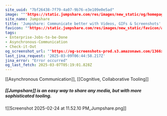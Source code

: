 ```yaml
---
site_uuid: "7bf26438-7f79-4a07-9b76-e3e109e0e5ad"
image: ""'https://static.jumpshare.com/res/images/new_static/og/homepage.png'""
site_name: Jumpshare
title: 'Jumpshare: Communicate better with Videos, GIFs & Screenshots'
favicon: ""https://static.jumpshare.com/res/images/new_static/favicon/android-icon-192x192.png""
tags:
- Enterprise-Jobs-to-be-Done
- Asynchronous-Communication
- Check-it-Out
og_screenshot_url: ""https://og-screenshots-prod.s3.amazonaws.com/1366x768/80/false/844df42efb9ecc1bdda48b735b1cbb6d8ecd910bb490c81b80c1d4fe183e8110.jpeg""
last_jina_request: '2025-03-09T06:44:58.217Z'
jina_error: "Error occurred"
og_last_fetch: 2025-03-07T05:19:01.828Z
---
```

[[Asynchronous Communication]], [[Cognitive, Collaborative Tooling]]
##### [[Jumpshare]] is an easy way to share any media, but with more sophisticated tooling.
![[Screenshot 2025-02-24 at 11.52.10 PM_Jumpshare.png]]
